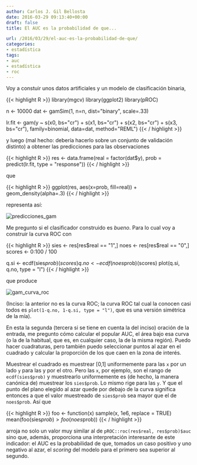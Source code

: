 ```yaml
---
author: Carlos J. Gil Bellosta
date: 2016-03-29 09:13:40+00:00
draft: false
title: El AUC es la probabilidad de que...

url: /2016/03/29/el-auc-es-la-probabilidad-de-que/
categories:
- estadística
tags:
- auc
- estadística
- roc
---
```


Voy a constuir unos datos artificiales y un modelo de clasificación binaria,

{{< highlight R >}}
library(mgcv)
library(ggplot2)
library(pROC)

n <- 10000
dat <- gamSim(1, n=n, dist="binary", scale=.33)

lr.fit <- gam(y ~ s(x0, bs="cr") +
    s(x1, bs="cr") + s(x2, bs="cr") +
    s(x3, bs="cr"),
    family=binomial, data=dat,
    method="REML")
{{< / highlight >}}


y luego (mal hecho: debería hacerlo sobre un conjunto de validación distinto) a obtener las predicciones para las observaciones


{{< highlight R >}}
res <- data.frame(real = factor(dat$y),
    prob = predict(lr.fit, type = "response"))
{{< / highlight >}}


que


{{< highlight R >}}
ggplot(res, aes(x=prob, fill=real)) +
    geom_density(alpha=.3)
{{< / highlight >}}


representa así:

![predicciones_gam](/wp-uploads/2016/03/predicciones_gam.png#center)


Me pregunto si el clasificador construido es _bueno_. Para lo cual voy a construir la curva ROC con


{{< highlight R >}}
sies <- res[res$real == "1",]
noes <- res[res$real == "0",]
scores <- 0:100 / 100

q.si <- ecdf(sies$prob)(scores)
q.no <- ecdf(noes$prob)(scores)
plot(q.si, q.no, type = "l")
{{< / highlight >}}

que produce

![gam_curva_roc](/wp-uploads/2016/03/gam_curva_roc.png#center)

(Inciso: la anterior no es la curva ROC; la curva ROC tal cual la conocen casi todos es `plot(1-q.no, 1-q.si, type = "l")`, que es una versión simétrica de la mía).

En esta la segunda (tercera si se tiene en cuenta la del inciso) oración de la entrada, me pregunto cómo calcular el popular AUC, el área bajo esa curva (o la de la habitual, que es, en cualquier caso, la de la misma región). Puedo hacer cuadraturas, pero también puedo seleccionar puntos al azar en el cuadrado y calcular la proporción de los que caen en la zona de interés.

Muestrear el cuadrado es muestrear [0,1] uniformemente para las `x` por un lado `y` para las y por el otro. Pero las `x`, por ejemplo, son el rango de `ecdf(sies$prob)` y muestrearlo uniformemente es (de hecho, la manera canónica de) muestrear los `sies$prob`. Lo mismo rige para las `y`. Y que el punto del plano elegido al azar quede por debajo de la curva significa entonces a que el valor muestreado de `sies$prob` sea mayor que el de `noes$prob`. Así que

{{< highlight R >}}
foo <- function(x) sample(x, 1e6, replace = TRUE)
mean(foo(sies$prob) > foo(noes$prob))
{{< / highlight >}}

arroja no solo un valor muy similar al de `pROC::roc(res$real, res$prob)$auc` sino que, además, proporciona una interpretación interesante de este indicador: el AUC es la probabilidad de que, tomados un caso positivo y uno negativo al azar, el _scoring_ del modelo para el primero sea superior al segundo.






